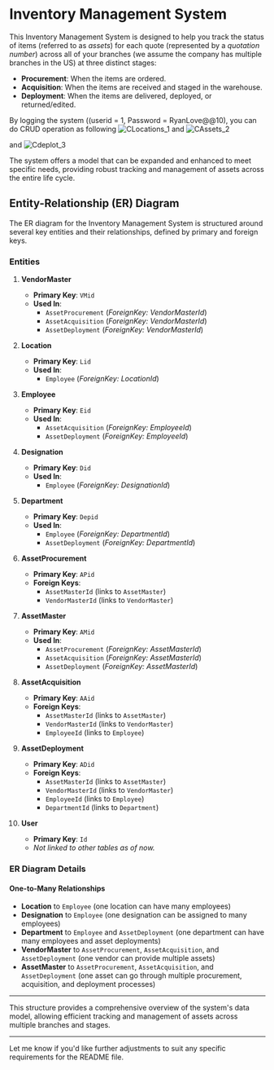 

# Inventory Management System 

This Inventory Management System is designed to help you track the status of items (referred to as *assets*) for each quote (represented by a *quotation number*) across all of your branches (we assume the company has multiple branches in the US) at three distinct stages:

- **Procurement**: When the items are ordered.
- **Acquisition**: When the items are received and staged in the warehouse.
- **Deployment**: When the items are delivered, deployed, or returned/edited.


 By logging the system ((userid = 1, Password = RyanLove@@10), you can do CRUD operation as following
![CLocations_1](https://github.com/user-attachments/assets/e83727c5-240f-431c-8202-af480684f827)
 and 
![CAssets_2](https://github.com/user-attachments/assets/494d74a7-18d9-4765-b628-869c2f64a5c9)

and 
  ![Cdeplot_3](https://github.com/user-attachments/assets/16c4f985-03e5-44e9-8869-92215ba4c40a)

The system offers a model that can be expanded and enhanced to meet specific needs, providing robust tracking and management of assets across the entire life cycle.

## Entity-Relationship (ER) Diagram

The ER diagram for the Inventory Management System is structured around several key entities and their relationships, defined by primary and foreign keys.

### Entities

1. **VendorMaster**
   - **Primary Key**: `VMid`
   - **Used In**:
     - `AssetProcurement` (*ForeignKey: VendorMasterId*)
     - `AssetAcquisition` (*ForeignKey: VendorMasterId*)
     - `AssetDeployment` (*ForeignKey: VendorMasterId*)

2. **Location**
   - **Primary Key**: `Lid`
   - **Used In**:
     - `Employee` (*ForeignKey: LocationId*)

3. **Employee**
   - **Primary Key**: `Eid`
   - **Used In**:
     - `AssetAcquisition` (*ForeignKey: EmployeeId*)
     - `AssetDeployment` (*ForeignKey: EmployeeId*)

4. **Designation**
   - **Primary Key**: `Did`
   - **Used In**:
     - `Employee` (*ForeignKey: DesignationId*)

5. **Department**
   - **Primary Key**: `Depid`
   - **Used In**:
     - `Employee` (*ForeignKey: DepartmentId*)
     - `AssetDeployment` (*ForeignKey: DepartmentId*)

6. **AssetProcurement**
   - **Primary Key**: `APid`
   - **Foreign Keys**:
     - `AssetMasterId` (links to `AssetMaster`)
     - `VendorMasterId` (links to `VendorMaster`)

7. **AssetMaster**
   - **Primary Key**: `AMid`
   - **Used In**:
     - `AssetProcurement` (*ForeignKey: AssetMasterId*)
     - `AssetAcquisition` (*ForeignKey: AssetMasterId*)
     - `AssetDeployment` (*ForeignKey: AssetMasterId*)

8. **AssetAcquisition**
   - **Primary Key**: `AAid`
   - **Foreign Keys**:
     - `AssetMasterId` (links to `AssetMaster`)
     - `VendorMasterId` (links to `VendorMaster`)
     - `EmployeeId` (links to `Employee`)

9. **AssetDeployment**
   - **Primary Key**: `ADid`
   - **Foreign Keys**:
     - `AssetMasterId` (links to `AssetMaster`)
     - `VendorMasterId` (links to `VendorMaster`)
     - `EmployeeId` (links to `Employee`)
     - `DepartmentId` (links to `Department`)

10. **User**
    - **Primary Key**: `Id`
    - *Not linked to other tables as of now.*

### ER Diagram Details

#### One-to-Many Relationships

- **Location** to `Employee` (one location can have many employees)
- **Designation** to `Employee` (one designation can be assigned to many employees)
- **Department** to `Employee` and `AssetDeployment` (one department can have many employees and asset deployments)
- **VendorMaster** to `AssetProcurement`, `AssetAcquisition`, and `AssetDeployment` (one vendor can provide multiple assets)
- **AssetMaster** to `AssetProcurement`, `AssetAcquisition`, and `AssetDeployment` (one asset can go through multiple procurement, acquisition, and deployment processes)

---

This structure provides a comprehensive overview of the system's data model, allowing efficient tracking and management of assets across multiple branches and stages. 

--- 

Let me know if you'd like further adjustments to suit any specific requirements for the README file.
